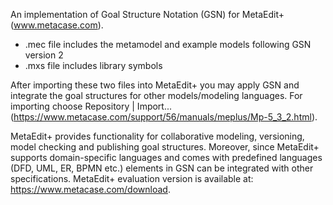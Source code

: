 An implementation of Goal Structure Notation (GSN) for MetaEdit+ (www.metacase.com). 

-	.mec file includes the metamodel and example models following GSN version 2 
- .mxs file includes library symbols

After importing these two files into MetaEdit+ you may apply GSN and integrate the goal structures for other models/modeling languages. For importing choose Repository | Import... (https://www.metacase.com/support/56/manuals/meplus/Mp-5_3_2.html). 

MetaEdit+ provides functionality for collaborative modeling, versioning, model checking and publishing goal structures. Moreover, since MetaEdit+ supports domain-specific languages and comes with predefined languages (DFD, UML, ER, BPMN etc.) elements in GSN can be integrated with other specifications. MetaEdit+ evaluation version is available at: https://www.metacase.com/download. 
